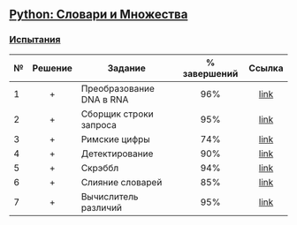 ## [Python: Словари и Множества](https://ru.hexlet.io/courses/python-dicts)

### [Испытания](https://ru.hexlet.io/courses/python-dicts#challenges)

№  |Решение| Задание                        | % завершений| Ссылка |
---|:-----:|--------------------------------|:-----------:|:------:|
1  | +     |Преобразование DNA в RNA        |96%          |  [link](https://ru.hexlet.io/code_reviews/207801)|
2  | +     |Сборщик строки запроса          |95%          |  [link](https://ru.hexlet.io/code_reviews/214102)|
3  | +     |Римские цифры                   |74%          |  [link](https://ru.hexlet.io/code_reviews/254097)|
4  | +     |Детектирование                  |90%          |  [link](https://ru.hexlet.io/code_reviews/251149)|
5  | +     |Скрэббл                         |94%          |  [link](https://ru.hexlet.io/code_reviews/248488)|
6  | +     |Слияние словарей                |85%          |  [link](https://ru.hexlet.io/code_reviews/248510)|
7  | +     |Вычислитель различий            |95%          |  [link](https://ru.hexlet.io/code_reviews/342846)|

